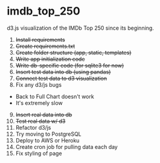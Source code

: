# imdb_top_250
d3.js visualization of the IMDb Top 250 since its beginning.

1. ~~Install requirements~~
2. ~~Create requirements.txt~~
3. ~~Create folder structure (app, static, templates)~~
4. ~~Write app initialization code~~
5. ~~Write db-specific code (for sqlite3 for now)~~
6. ~~Insert test data into db (using pandas)~~
7. ~~Connect test data to d3 visualization~~
8. Fix any d3/js bugs
  * Back to Full Chart doesn't work
  * It's extremely slow
9. ~~Insert real data into db~~
10. ~~Test real data w/ d3~~
11. Refactor d3/js
12. Try moving to PostgreSQL
13. Deploy to AWS or Heroku
14. Create cron job for pulling data each day
15. Fix styling of page